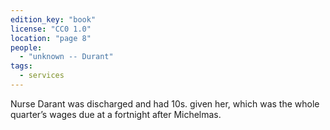 ```yaml
---
edition_key: "book"
license: "CC0 1.0"
location: "page 8"
people:
  - "unknown -- Durant"
tags:
  - services
---
```

Nurse Darant was discharged and had 10s. given her,
which was the whole quarter’s wages due at a fortnight after
Michelmas.
